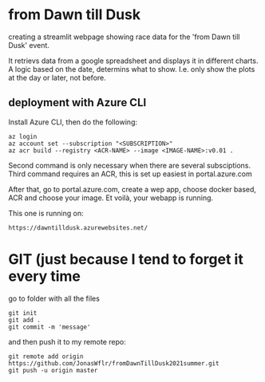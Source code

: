 # from Dawn till Dusk
creating a streamlit webpage showing race data for the 'from Dawn till Dusk' event.

It retrievs data from a google spreadsheet and displays it in different charts.
A logic based on the date, determins what to show. I.e. only show the plots at the day or later, not before.


## deployment with Azure CLI

Install Azure CLI, then do the following:
```
az login
az account set --subscription "<SUBSCRIPTION>"
az acr build --registry <ACR-NAME> --image <IMAGE-NAME>:v0.01 .
```
Second command is only necessary when there are several subsciptions.
Third command requires an ACR, this is set up easiest in portal.azure.com

After that, go to portal.azure.com, create a wep app, choose docker based, ACR and choose your image.
Et voilà, your webapp is running.

This one is running on:
```
https://dawntilldusk.azurewebsites.net/
```

# GIT (just because I tend to forget it every time
go to folder with all the files
```
git init
git add .
git commit -m 'message'
```
and then push it to my remote repo:
```
git remote add origin https://github.com/JonasWflr/fromDawnTillDusk2021summer.git
git push -u origin master
```
